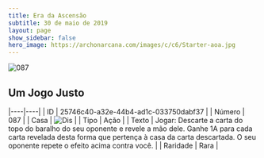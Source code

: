```yaml
---
title: Era da Ascensão
subtitle: 30 de maio de 2019
layout: page
show_sidebar: false
hero_image: https://archonarcana.com/images/c/c6/Starter-aoa.jpg
---
```


![087](https://cdn.keyforgegame.com/media/card_front/pt/435_087_WHC3943JXVGC_pt.png)

## Um Jogo Justo

|----|----|
| ID | 25746c40-a32e-44b4-ad1c-033750dabf37 |
| Número | 087 |
| Casa | ![Dis](https://archonarcana.com/images/thumb/e/e8/Dis.png/22px-Dis.png "Dis") |
| Tipo | Ação |
| Texto | Jogar: Descarte a carta do topo do baralho do seu oponente e revele a mão dele. Ganhe 1A para cada carta revelada desta forma que pertença à casa da  carta descartada. O seu oponente repete o efeito acima contra você. |
| Raridade | Rara |
